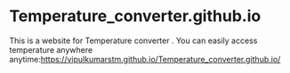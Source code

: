 # Temperature_converter.github.io
This is a website for Temperature converter . You can easily access temperature anywhere anytime:https://vipulkumarstm.github.io/Temperature_converter.github.io/
